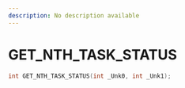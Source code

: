 ```yaml
---
description: No description available 
---
```


# GET_NTH_TASK_STATUS

```cpp
int GET_NTH_TASK_STATUS(int _Unk0, int _Unk1);
```